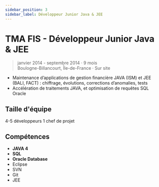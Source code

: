 ```yaml
---
sidebar_position: 3
sidebar_label: Développeur Junior Java & JEE
---
```


# TMA FIS - Développeur Junior Java & JEE

> janvier 2014 - septembre 2014 · 9 mois\
> Boulogne-Billancourt, Île-de-France · Sur site

- Maintenance d’applications de gestion financière JAVA (ISM) et JEE (BALI, FACT) : chiffrage, évolutions, corrections d’anomalies, tests
- Accélération de traitements JAVA, et optimisation de requêtes SQL Oracle

## Taille d'équipe

4-5 développeurs
1 chef de projet

## Compétences

- **JAVA 4**
- **SQL**
- **Oracle Database**
- Eclipse
- SVN
- Git
- JEE
